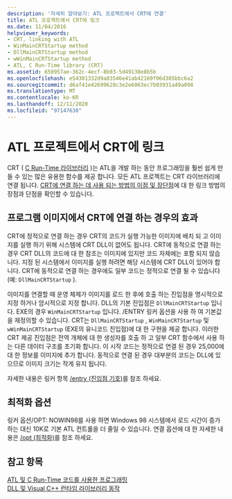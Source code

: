 ```yaml
---
description: '자세히 알아보기: ATL 프로젝트에서 CRT에 연결'
title: ATL 프로젝트에서 CRT에 링크
ms.date: 11/04/2016
helpviewer_keywords:
- CRT, linking with ATL
- WinMainCRTStartup method
- DllMainCRTStartup method
- wWinMainCRTStartup method
- ATL, C Run-Time library (CRT)
ms.assetid: 650957ae-362c-4ecf-8b03-5d49138e8b5b
ms.openlocfilehash: e54301332d9a83546e41ab42169f06d305bbc6a2
ms.sourcegitcommit: d6af41e42699628c3e2e6063ec7b03931a49a098
ms.translationtype: MT
ms.contentlocale: ko-KR
ms.lasthandoff: 12/11/2020
ms.locfileid: "97147630"
---
```

# <a name="linking-to-the-crt-in-your-atl-project"></a>ATL 프로젝트에서 CRT에 링크

CRT ( [C Run-Time 라이브러리](../c-runtime-library/crt-library-features.md) )는 ATL을 개발 하는 동안 프로그래밍을 훨씬 쉽게 만들 수 있는 많은 유용한 함수를 제공 합니다. 모든 ATL 프로젝트는 CRT 라이브러리에 연결 됩니다. [CRT에 연결 하는 데 사용 되는 방법의 이점 및 장단점](../atl/benefits-and-tradeoffs-of-the-method-used-to-link-to-the-crt.md)에 대 한 링크 방법의 장점과 단점을 확인할 수 있습니다.

## <a name="effects-of-linking-to-the-crt-on-your-program-image"></a>프로그램 이미지에서 CRT에 연결 하는 경우의 효과

CRT에 정적으로 연결 하는 경우 CRT의 코드가 실행 가능한 이미지에 배치 되 고 이미지를 실행 하기 위해 시스템에 CRT DLL이 없어도 됩니다. CRT에 동적으로 연결 하는 경우 CRT DLL의 코드에 대 한 참조는 이미지에 있지만 코드 자체에는 포함 되지 않습니다. 지정 된 시스템에서 이미지를 실행 하려면 해당 시스템에 CRT DLL이 있어야 합니다. CRT에 동적으로 연결 하는 경우에도 일부 코드는 정적으로 연결 될 수 있습니다 (예: `DllMainCRTStartup` ).

이미지를 연결할 때 운영 체제가 이미지를 로드 한 후에 호출 하는 진입점을 명시적으로 지정 하거나 암시적으로 지정 합니다. DLL의 기본 진입점은 `DllMainCRTStartup` 입니다. EXE의 경우 `WinMainCRTStartup` 입니다. /ENTRY 링커 옵션을 사용 하 여 기본값을 재정의할 수 있습니다. CRT는 `DllMainCRTStartup` , `WinMainCRTStartup` 및 `wWinMainCRTStartup` (EXE의 유니코드 진입점)에 대 한 구현을 제공 합니다. 이러한 CRT 제공 진입점은 전역 개체에 대 한 생성자를 호출 하 고 일부 CRT 함수에서 사용 하는 다른 데이터 구조를 초기화 합니다. 이 시작 코드는 정적으로 연결 된 경우 25,000에 대 한 정보를 이미지에 추가 합니다. 동적으로 연결 된 경우 대부분의 코드는 DLL에 있으므로 이미지 크기는 작게 유지 됩니다.

자세한 내용은 링커 항목 [/entry (진입점 기호)](../build/reference/entry-entry-point-symbol.md)를 참조 하세요.

## <a name="optimization-options"></a>최적화 옵션

링커 옵션/OPT: NOWIN98를 사용 하면 Windows 98 시스템에서 로드 시간이 증가 하는 대신 10K로 기본 ATL 컨트롤을 더 줄일 수 있습니다. 연결 옵션에 대 한 자세한 내용은 [/opt (최적화)](../build/reference/opt-optimizations.md)를 참조 하세요.

## <a name="see-also"></a>참고 항목

[ATL 및 C Run-Time 코드를 사용한 프로그래밍](../atl/programming-with-atl-and-c-run-time-code.md)<br/>
[DLL 및 Visual C++ 런타임 라이브러리 동작](../build/run-time-library-behavior.md)
